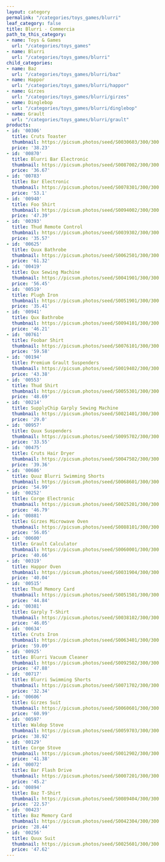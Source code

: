 ```yaml
---
layout: category
permalink: "/categories/toys_games/blurri"
leaf_category: false
title: Blurri - Commercia
path_to_this_category:
- name: Toys & Games
  url: "/categories/toys_games"
- name: Blurri
  url: "/categories/toys_games/blurri"
child_categories:
- name: Baz
  url: "/categories/toys_games/blurri/baz"
- name: Happor
  url: "/categories/toys_games/blurri/happor"
- name: Girzes
  url: "/categories/toys_games/blurri/girzes"
- name: Dinglebop
  url: "/categories/toys_games/blurri/dinglebop"
- name: Grault
  url: "/categories/toys_games/blurri/grault"
products:
- id: '00306'
  title: Cruts Toaster
  thumbnail: https://picsum.photos/seed/S0030603/300/300
  price: '38.23'
- id: '00870'
  title: Blurri Bar Electronic
  thumbnail: https://picsum.photos/seed/S0087002/300/300
  price: '36.67'
- id: '00783'
  title: Bar Electronic
  thumbnail: https://picsum.photos/seed/S0078301/300/300
  price: '53.1'
- id: '00940'
  title: Foo Shirt
  thumbnail: https://picsum.photos/seed/S0094002/300/300
  price: '47.39'
- id: '00393'
  title: Thud Remote Control
  thumbnail: https://picsum.photos/seed/S0039302/300/300
  price: '35.57'
- id: '00625'
  title: Quux Bathrobe
  thumbnail: https://picsum.photos/seed/S0062501/300/300
  price: '61.32'
- id: '00419'
  title: Qux Sewing Machine
  thumbnail: https://picsum.photos/seed/S0041901/300/300
  price: '56.45'
- id: '00519'
  title: Plugh Iron
  thumbnail: https://picsum.photos/seed/S0051901/300/300
  price: '35.41'
- id: '00941'
  title: Qux Bathrobe
  thumbnail: https://picsum.photos/seed/S0094101/300/300
  price: '46.21'
- id: '00761'
  title: Foobar Shirt
  thumbnail: https://picsum.photos/seed/S0076101/300/300
  price: '59.58'
- id: '00194'
  title: Premium Grault Suspenders
  thumbnail: https://picsum.photos/seed/S0019402/300/300
  price: '43.38'
- id: '00553'
  title: Thud Shirt
  thumbnail: https://picsum.photos/seed/S0055301/300/300
  price: '48.69'
- id: '00214'
  title: SupplyChip Garply Sewing Machine
  thumbnail: https://picsum.photos/seed/S0021401/300/300
  price: '29.0'
- id: '00957'
  title: Quux Suspenders
  thumbnail: https://picsum.photos/seed/S0095702/300/300
  price: '33.55'
- id: '00475'
  title: Cruts Hair Dryer
  thumbnail: https://picsum.photos/seed/S0047502/300/300
  price: '39.36'
- id: '00686'
  title: Quuz Blurri Swimming Shorts
  thumbnail: https://picsum.photos/seed/S0068601/300/300
  price: '54.99'
- id: '00252'
  title: Corge Electronic
  thumbnail: https://picsum.photos/seed/S0025201/300/300
  price: '46.79'
- id: '00881'
  title: Girzes Microwave Oven
  thumbnail: https://picsum.photos/seed/S0088101/300/300
  price: '56.05'
- id: '00600'
  title: Grault Calculator
  thumbnail: https://picsum.photos/seed/S0060001/300/300
  price: '40.66'
- id: '00319'
  title: Happor Oven
  thumbnail: https://picsum.photos/seed/S0031904/300/300
  price: '40.04'
- id: '00515'
  title: Thud Memory Card
  thumbnail: https://picsum.photos/seed/S0051501/300/300
  price: '44.84'
- id: '00381'
  title: Garply T-Shirt
  thumbnail: https://picsum.photos/seed/S0038102/300/300
  price: '46.05'
- id: '00634'
  title: Cruts Iron
  thumbnail: https://picsum.photos/seed/S0063401/300/300
  price: '59.09'
- id: '00925'
  title: Blurri Vacuum Cleaner
  thumbnail: https://picsum.photos/seed/S0092502/300/300
  price: '47.88'
- id: '00717'
  title: Blurri Swimming Shorts
  thumbnail: https://picsum.photos/seed/S0071702/300/300
  price: '32.34'
- id: '00606'
  title: Girzes Suit
  thumbnail: https://picsum.photos/seed/S0060601/300/300
  price: '60.99'
- id: '00597'
  title: Waldop Stove
  thumbnail: https://picsum.photos/seed/S0059703/300/300
  price: '38.92'
- id: '00129'
  title: Corge Stove
  thumbnail: https://picsum.photos/seed/S0012902/300/300
  price: '41.38'
- id: '00072'
  title: Bar Flash Drive
  thumbnail: https://picsum.photos/seed/S0007201/300/300
  price: '45.2'
- id: '00894'
  title: Baz T-Shirt
  thumbnail: https://picsum.photos/seed/S0089404/300/300
  price: '22.57'
- id: '00423'
  title: Baz Memory Card
  thumbnail: https://picsum.photos/seed/S0042304/300/300
  price: '28.44'
- id: '00256'
  title: Quux Suit
  thumbnail: https://picsum.photos/seed/S0025601/300/300
  price: '47.62'
---
```

